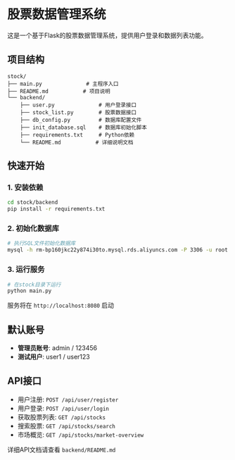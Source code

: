 # 股票数据管理系统

这是一个基于Flask的股票数据管理系统，提供用户登录和数据列表功能。

## 项目结构

```
stock/
├── main.py              # 主程序入口
├── README.md           # 项目说明
└── backend/
    ├── user.py              # 用户登录接口
    ├── stock_list.py        # 股票数据接口
    ├── db_config.py         # 数据库配置文件
    ├── init_database.sql    # 数据库初始化脚本
    ├── requirements.txt     # Python依赖
    └── README.md           # 详细说明文档
```

## 快速开始

### 1. 安装依赖
```bash
cd stock/backend
pip install -r requirements.txt
```

### 2. 初始化数据库
```bash
# 执行SQL文件初始化数据库
mysql -h rm-bp160jkc22y874i30to.mysql.rds.aliyuncs.com -P 3306 -u root -p8Dm4PQU2pp6!C3y < backend/init_database.sql
```

### 3. 运行服务
```bash
# 在stock目录下运行
python main.py
```

服务将在 `http://localhost:8080` 启动

## 默认账号

- **管理员账号**: admin / 123456
- **测试用户**: user1 / user123

## API接口

- 用户注册: `POST /api/user/register`
- 用户登录: `POST /api/user/login`
- 获取股票列表: `GET /api/stocks`
- 搜索股票: `GET /api/stocks/search`
- 市场概览: `GET /api/stocks/market-overview`

详细API文档请查看 `backend/README.md` 